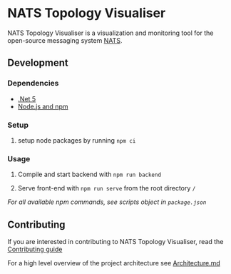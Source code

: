 # NATS Topology Visualiser

NATS Topology Visualiser is a visualization and monitoring tool for the open-source messaging system [NATS](https://github.com/nats-io).

## Development
### Dependencies

- [.Net 5](https://dotnet.microsoft.com/download/dotnet/5.0)
- [Node.js and npm](https://nodejs.org/en/download/)

### Setup

1. setup node packages by running `npm ci`

### Usage

1. Compile and start backend with `npm run backend`

2. Serve front-end with `npm run serve` from the root directory `/`

*For all available npm commands, see scripts object in `package.json`*

## Contributing

If you are interested in contributing to NATS Topology Visualiser, read the [Contributing guide](CONTRIBUTING.md)

For a high level overview of the project architecture see [Architecture.md](ARCHITECTURE.md)

